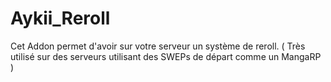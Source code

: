 # Aykii_Reroll
Cet Addon permet d'avoir sur votre serveur un système de reroll. ( Très utilisé sur des serveurs utilisant des SWEPs de départ comme un MangaRP )
